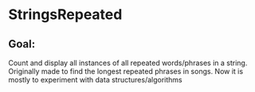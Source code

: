 # StringsRepeated

## Goal:
Count and display all instances of all repeated words/phrases in a string. 
Originally made to find the longest repeated phrases in songs.
Now it is mostly to experiment with data structures/algorithms
